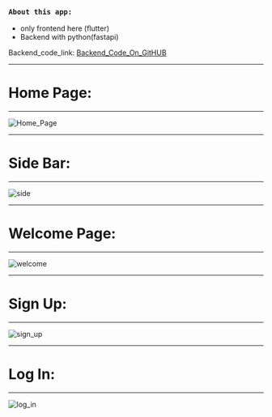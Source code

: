 
### `About this app:`
- only frontend here (flutter)
- Backend with python(fastapi) 

Backend_code_link: [Backend_Code_On_GitHUB](https://github.com/yasin-arafat-05/2nd_Sem_Project_Backend)

---
# Home Page:
---

![Home_Page](/picture_git_md/01_home_page.jpeg)



---
# Side Bar:
---

![side](/picture_git_md/09_side_bar.jpeg)


---
# Welcome Page:
---

![welcome](/picture_git_md/11_welcome_page.jpeg)


---
# Sign Up:
---

![sign_up](/picture_git_md/10_sign_up.jpeg)


---
# Log In:
---

![log_in](/picture_git_md/12_sign_in.jpeg)






